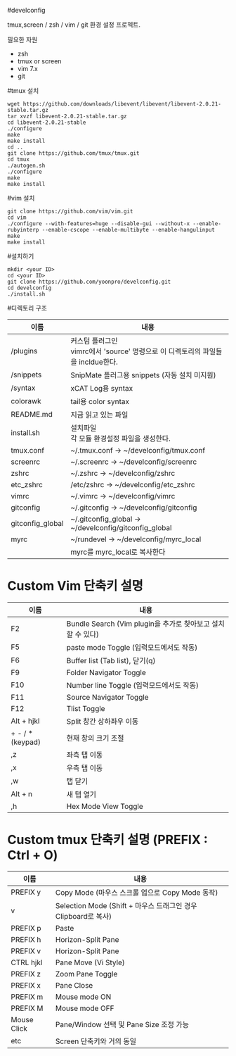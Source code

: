 #develconfig

tmux,screen / zsh / vim / git 환경 설정 프로젝트.

필요한 자원

- zsh
- tmux or screen
- vim 7.x
- git

#tmux 설치

    wget https://github.com/downloads/libevent/libevent/libevent-2.0.21-stable.tar.gz
    tar xvzf libevent-2.0.21-stable.tar.gz
    cd libevent-2.0.21-stable
    ./configure
    make
    make install
    cd ..
    git clone https://github.com/tmux/tmux.git
    cd tmux
    ./autogen.sh
    ./configure
    make
    make install

#vim 설치

    git clone https://github.com/vim/vim.git
    cd vim
    ./configure --with-features=huge --disable-gui --without-x --enable-rubyinterp --enable-cscope --enable-multibyte --enable-hangulinput
    make
    make install

#설치하기

    mkdir <your ID>
    cd <your ID>
    git clone https://github.com/yoonpro/develconfig.git
    cd develconfig
    ./install.sh

#디렉토리 구조


|    이름    |            내용                                                 |
| ---------- | --------------------------------------------------------------- |
| /plugins   | 커스텀 플러그인 <br/> vimrc에서 'source' 명령으로 이 디렉토리의 파일들을 incldue한다.  |
| /snippets  | SnipMate 플러그용 snippets (자동 설치 미지원)                   |
| /syntax    | xCAT Log용 syntax                                               |
| colorawk   | tail용 color syntax                                             |
| README.md  | 지금 읽고 있는 파일                                             |
| install.sh | 설치파일 <br/>  각 모듈 환경설정 파일을 생성한다.               |
| tmux.conf  | ~/.tmux.conf -> ~/develconfig/tmux.conf                         |
| screenrc   | ~/.screenrc -> ~/develconfig/screenrc                           |
| zshrc      | ~/.zshrc	   -> ~/develconfig/zshrc                              |
| etc_zshrc  | /etc/zshrc  -> ~/develconfig/etc_zshrc                          |
| vimrc      | ~/.vimrc    -> ~/develconfig/vimrc                              |
| gitconfig  | ~/.gitconfig -> ~/develconfig/gitconfig                         |
| gitconfig_global | ~/.gitconfig_global -> ~/develconfig/gitconfig_global     |
| myrc       | ~/rundevel  -> ~/develconfig/myrc_local                         |
|            | myrc를 myrc_local로 복사한다                                    |



# Custom Vim 단축키 설명

|    이름    |            내용                                                 |
| ---------- | --------------------------------------------------------------- |
| F2         | Bundle Search (Vim plugin을 추가로 찾아보고 설치할 수 있다)     |
| F5         | paste mode Toggle (입력모드에서도 작동)                         |
| F6         | Buffer list (Tab list), 닫기(q)                                 |
| F9         | Folder Navigator Toggle                                         |
| F10        | Number line Toggle (입력모드에서도 작동)                        |
| F11        | Source Navigator Toggle                                         |
| F12        | Tlist Toggle                                                    |
| Alt + hjkl | Split 창간 상하좌우 이동                                        |
| + - / * (keypad)| 현재 창의 크기 조절                                        |
| ,z         | 좌측 탭 이동                                                    |
| ,x         | 우측 탭 이동                                                    |
| ,w         | 탭 닫기                                                         |
| Alt + n    | 새 탭 열기                                                      |
| ,h         | Hex Mode View Toggle                                            |


# Custom tmux 단축키 설명 (PREFIX : Ctrl + O)

|    이름    |            내용                                                 |
| ---------- | --------------------------------------------------------------- |
| PREFIX y   | Copy Mode (마우스 스크롤 업으로 Copy Mode 동작)                 |
|     v      | Selection Mode (Shift + 마우스 드래그인 경우 Clipboard로 복사)  |
| PREFIX p   | Paste                                                           |
| PREFIX h   | Horizon-Split Pane                                              |
| PREFIX v   | Horizon-Split Pane                                              |
| CTRL hjkl  | Pane Move (Vi Style)                                            |
| PREFIX z   | Zoom Pane Toggle                                                |
| PREFIX x   | Pane Close                                                      |
| PREFIX m   | Mouse mode ON                                                   |
| PREFIX M   | Mouse mode OFF                                                  |
| Mouse Click| Pane/Window 선택 및 Pane Size 조정 가능                         |
| etc        | Screen 단축키와 거의 동일                                       |

